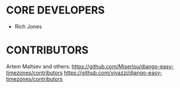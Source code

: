CORE DEVELOPERS
===

- Rich Jones

CONTRIBUTORS
===

Artem Maltsev and others:
https://github.com/Miserlou/django-easy-timezones/contributors
https://github.com/vivazzi/django-easy-timezones/contributors